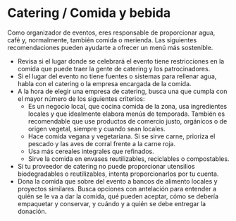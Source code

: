 # Catering / Comida y bebida

Como organizador de eventos, eres responsable de proporcionar agua, café y, normalmente, también comida o merienda. Las siguientes recomendaciones pueden ayudarte a ofrecer un menú más sostenible.

- Revisa si el lugar donde se celebrará el evento tiene restricciones en la comida que puede traer la gente de catering y los patrocinadores.
- Si el lugar del evento no tiene fuentes o sistemas para rellenar agua, habla con el catering o la empresa encargada de la comida.
- A la hora de elegir una empresa de catering, busca una que cumpla con el mayor número de los siguientes criterios:
  - Es un negocio local, que cocina comida de la zona, usa ingredientes locales y que idealmente elabora menús de temporada. También es recomendable que use productos de comercio justo, orgánicos o de origen vegetal, siempre y cuando sean locales.
  - Hace comida vegana y vegetariana. Si se sirve carne, prioriza el pescado y las aves de corral frente a la carne roja.
  - Usa más cereales integrales que refinados.
  - Sirve la comida en envases reutilizables, reciclables o compostables.
- Si tu proveedor de catering no puede proporcionar utensilios biodegradables o reutilizables, intenta proporcionarlos por tu cuenta.
- Dona la comida que sobre del evento a bancos de alimento locales y proyectos similares. Busca opciones con antelación para entender a quién se le va a dar la comida, qué pueden aceptar, cómo se debería empaquetar y conservar, y cuándo y a quién se debe entregar la donación.